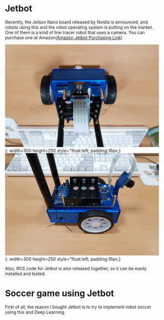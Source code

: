 # Jetbot 
Recently, the Jetson Nano board released by Nvidia is announced, and robots using this and the robot operating system is putting on the market. One of them is a kind of line tracer robot that uses a camera. You can purchase one at Amazon([Amazon  Jetbot Purchasing Link](https://www.amazon.com/gp/product/B07WMZ3KLY/ref=ppx_yo_dt_b_asin_title_o03_s00?ie=UTF8&psc=1))

![jetbot_image_1](/assets/jetbot_resize_1.jpg ){: width=300 height=250 style="float:left; padding:16px;} ![jetbot_image_2](/assets/jetbot_resize_2.jpg){: width=300 height=250 style="float:left; padding:16px;}

Also, ROS code for Jetbot is also released together, so it can be easily installed and tested.

# Soccer game using Jetbot
First of all, the reason I bought Jetbot is to try to implement robot soccer using this and Deep Learning. 

